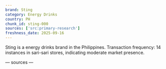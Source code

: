 ```yaml
---
brand: Sting
category: Energy Drinks
country: PH
chunk_id: sting-000
sources: ['src:primary-research']
freshness_date: 2025-09-16
---
```


Sting is a energy drinks brand in the Philippines. Transaction frequency: 14 instances in sari-sari stores, indicating moderate market presence.

— sources —

